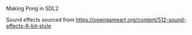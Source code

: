 Making Pong in SDL2

Sound effects sourced from https://opengameart.org/content/512-sound-effects-8-bit-style